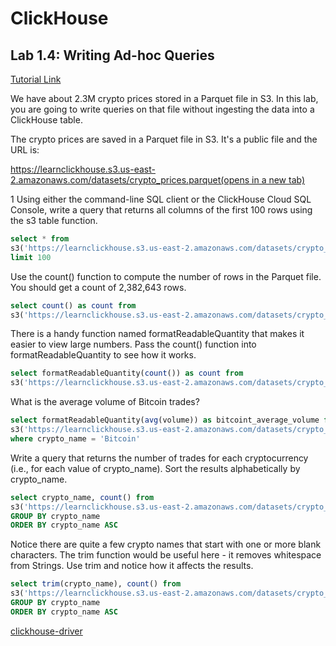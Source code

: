 # ClickHouse

## Lab 1.4: Writing Ad-hoc Queries
[Tutorial Link](https://learn.clickhouse.com/learner_module/show/1328489?lesson_id=7667283&section_id=81140575)

We have about 2.3M crypto prices stored in a Parquet file in S3. In this lab, you are going to write queries on that file without ingesting the data into a ClickHouse table.

The crypto prices are saved in a Parquet file in S3. It's a public file and the URL is:

[https://learnclickhouse.s3.us-east-2.amazonaws.com/datasets/crypto_prices.parquet(opens in a new tab)](https://learnclickhouse.s3.us-east-2.amazonaws.com/datasets/crypto_prices.parquet)

1
Using either the command-line SQL client or the ClickHouse Cloud SQL Console, write a query that returns all columns of the first 100 rows using the s3 table function.

```sql
select * from
s3('https://learnclickhouse.s3.us-east-2.amazonaws.com/datasets/crypto_prices.parquet')
limit 100
```

Use the count() function to compute the number of rows in the Parquet file. You should get a count of 2,382,643 rows.

```sql
select count() as count from
s3('https://learnclickhouse.s3.us-east-2.amazonaws.com/datasets/crypto_prices.parquet')

```

There is a handy function named formatReadableQuantity that makes it easier to view large numbers. Pass the count() function into formatReadableQuantity to see how it works.

```sql
select formatReadableQuantity(count()) as count from
s3('https://learnclickhouse.s3.us-east-2.amazonaws.com/datasets/crypto_prices.parquet')

```

What is the average volume of Bitcoin trades?

```sql
select formatReadableQuantity(avg(volume)) as bitcoint_average_volume from
s3('https://learnclickhouse.s3.us-east-2.amazonaws.com/datasets/crypto_prices.parquet')
where crypto_name = 'Bitcoin'
```

Write a query that returns the number of trades for each cryptocurrency (i.e., for each value of crypto_name). Sort the results alphabetically by crypto_name.

```sql
select crypto_name, count() from
s3('https://learnclickhouse.s3.us-east-2.amazonaws.com/datasets/crypto_prices.parquet')
GROUP BY crypto_name
ORDER BY crypto_name ASC
```

Notice there are quite a few crypto names that start with one or more blank characters. The trim function would be useful here - it removes whitespace from Strings. Use trim and notice how it affects the results.

```sql
select trim(crypto_name), count() from
s3('https://learnclickhouse.s3.us-east-2.amazonaws.com/datasets/crypto_prices.parquet')
GROUP BY crypto_name
ORDER BY crypto_name ASC
```


[clickhouse-driver](https://clickhouse-driver.readthedocs.io/en/latest/installation.html)
